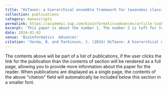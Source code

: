 ```yaml
---
title: "HiTaxon: a hierarchical ensemble framework for taxonomic classification of short reads"
collection: publications
category: manuscripts
permalink: https://academic.oup.com/bioinformaticsadvances/article-lookup/doi/10.1093/bioadv/vbae016
excerpt: 'This paper is about the number 1. The number 2 is left for future work.'
date: 2024-01-02
venue: 'Bioinformatics  Advances'
citation: 'Verma, B. and Parkinson, J. (2024) HiTaxon: A hierarchical ensemble framework for taxonomic classification of short reads. Bioinformatics Advances. 4(1): vbae016.'
---
```


The contents above will be part of a list of publications, if the user clicks the link for the publication than the contents of section will be rendered as a full page, allowing you to provide more information about the paper for the reader. When publications are displayed as a single page, the contents of the above "citation" field will automatically be included below this section in a smaller font.
